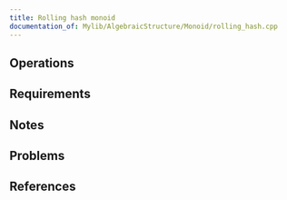 ```yaml
---
title: Rolling hash monoid
documentation_of: Mylib/AlgebraicStructure/Monoid/rolling_hash.cpp
---
```


## Operations

## Requirements

## Notes

## Problems

## References
